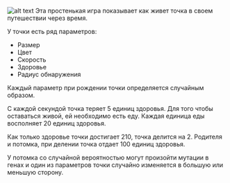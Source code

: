 ![alt text](https://i.imgur.com/iHV0ShU.png)
Эта простенькая игра показывает как живет точка в своем путешествии через время.

У точки есть ряд параметров:

* Размер
* Цвет
* Скорость
* Здоровье
* Радиус обнаружения

Каждый параметр при рождении точки определяется случайным образом.

С каждой секундой точка теряет 5 единиц здоровья. Для того чтобы оставаться живой, ей необходимо есть еду. Каждая
единица еды восполняет 20 единиц здоровья.

Как только здоровье точки достигает 210, точка делится на 2. Родителя и потомка, при делении точка отдает 100 единиц
здоровья.

У потомка со случайной вероятностью могут произойти мутации в генах и один из параметров точки случайно изменяется в большую или меньшую сторону.

